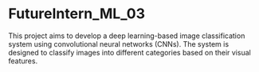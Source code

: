 # FutureIntern_ML_03
This project aims to develop a deep learning-based image classification system using convolutional neural networks (CNNs). The system is designed to classify images into different categories based on their visual features.
